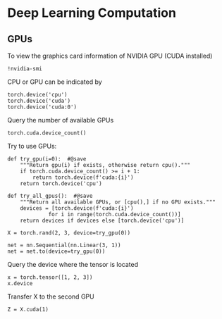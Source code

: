# Deep Learning Computation

## GPUs

To view the graphics card information of NVIDIA GPU (CUDA installed)
``` 
!nvidia-smi 
```

CPU or GPU can be indicated by
``` 
torch.device('cpu')
torch.device('cuda')
torch.device('cuda:0') 
```

Query the number of available GPUs
```
torch.cuda.device_count()
```

Try to use GPUs:
```
def try_gpu(i=0):  #@save
    """Return gpu(i) if exists, otherwise return cpu()."""
    if torch.cuda.device_count() >= i + 1:
        return torch.device(f'cuda:{i}')
    return torch.device('cpu')

def try_all_gpus():  #@save
    """Return all available GPUs, or [cpu(),] if no GPU exists."""
    devices = [torch.device(f'cuda:{i}')
             for i in range(torch.cuda.device_count())]
    return devices if devices else [torch.device('cpu')]

X = torch.rand(2, 3, device=try_gpu(0))

net = nn.Sequential(nn.Linear(3, 1))
net = net.to(device=try_gpu(0))
```

Query the device where the tensor is located
```
x = torch.tensor([1, 2, 3])
x.device
```

Transfer X to the second GPU
```
Z = X.cuda(1)
```